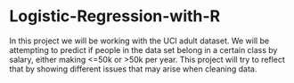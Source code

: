 # Logistic-Regression-with-R
In this project we will be working with the UCI adult dataset. We will be attempting to predict if people in the data set belong in a certain class by salary, either making &lt;=50k or >50k per year. This project will try to reflect that by showing different issues that may arise when cleaning data.
